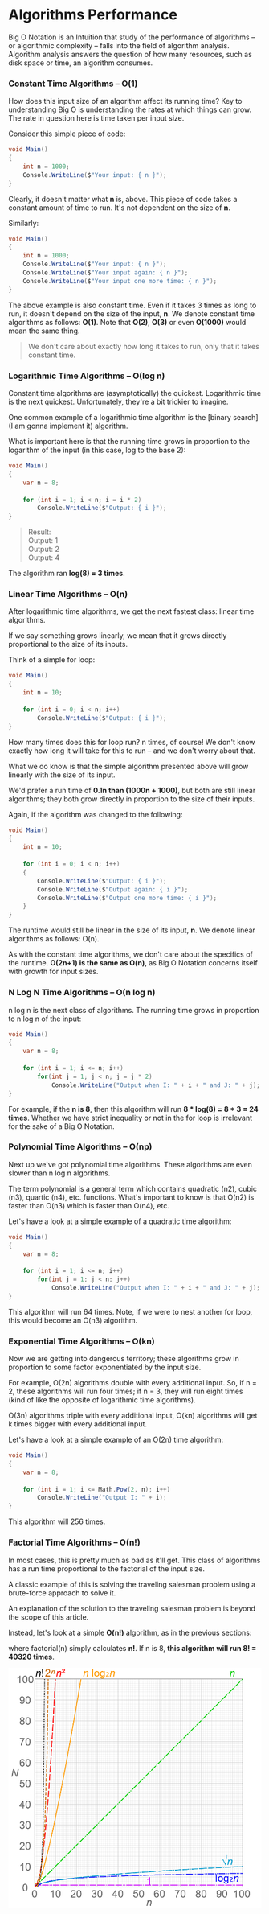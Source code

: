 # Algorithms Performance

Big O Notation is an Intuition that study of the performance of algorithms – or algorithmic complexity – falls into the field of algorithm analysis. Algorithm analysis answers the question of how many resources, such as disk space or time, an algorithm consumes.


### Constant Time Algorithms – O(1)

How does this input size of an algorithm affect its running time? Key to understanding Big O is understanding the rates at which things can grow. The rate in question here is time taken per input size.

Consider this simple piece of code:

```csharp
void Main()
{
    int n = 1000;
    Console.WriteLine($"Your input: { n }");
}
```

Clearly, it doesn't matter what **n** is, above. This piece of code takes a constant amount of time to run. It's not dependent on the size of **n**.

Similarly:

```csharp
void Main()
{
    int n = 1000;
    Console.WriteLine($"Your input: { n }");
    Console.WriteLine($"Your input again: { n }");
    Console.WriteLine($"Your input one more time: { n }");
} 	
```

The above example is also constant time. Even if it takes 3 times as long to run, it doesn't depend on the size of the input, **n**. We denote constant time algorithms as follows: **O(1)**. Note that **O(2)**, **O(3)** or even **O(1000)** would mean the same thing.

>We don't care about exactly how long it takes to run, only that it takes constant time.

### Logarithmic Time Algorithms – O(log n)

Constant time algorithms are (asymptotically) the quickest. Logarithmic time is the next quickest. Unfortunately, they're a bit trickier to imagine.

One common example of a logarithmic time algorithm is the [binary search](I am gonna implement it) algorithm. 

What is important here is that the running time grows in proportion to the logarithm of the input (in this case, log to the base 2):

```csharp
void Main()
{
    var n = 8;
    
    for (int i = 1; i < n; i = i * 2)
        Console.WriteLine($"Output: { i }");
} 
```

>Result:  
>Output: 1  
>Output: 2  
>Output: 4

The algorithm ran **log(8) = 3 times**.  

### Linear Time Algorithms – O(n)

After logarithmic time algorithms, we get the next fastest class: linear time algorithms.

If we say something grows linearly, we mean that it grows directly proportional to the size of its inputs.

Think of a simple for loop:

```csharp
void Main()
{
    int n = 10;
	
    for (int i = 0; i < n; i++) 
        Console.WriteLine($"Output: { i }");
}
```

How many times does this for loop run? n times, of course! We don't know exactly how long it will take for this to run – and we don't worry about that.

What we do know is that the simple algorithm presented above will grow linearly with the size of its input.

We'd prefer a run time of **0.1n than (1000n + 1000)**, but both are still linear algorithms; they both grow directly in proportion to the size of their inputs.

Again, if the algorithm was changed to the following:

```csharp
void Main()
{
    int n = 10;
    
    for (int i = 0; i < n; i++) 
    {
        Console.WriteLine($"Output: { i }");
        Console.WriteLine($"Output again: { i }");
        Console.WriteLine($"Output one more time: { i }");
    }
}
```

The runtime would still be linear in the size of its input, **n**. We denote linear algorithms as follows: O(n).

As with the constant time algorithms, we don't care about the specifics of the runtime. **O(2n+1) is the same as O(n)**, as Big O Notation concerns itself with growth for input sizes.


### N Log N Time Algorithms – O(n log n)

n log n is the next class of algorithms. The running time grows in proportion to n log n of the input:

```csharp
void Main()
{
    var n = 8;
	
    for (int i = 1; i <= n; i++)
        for(int j = 1; j < n; j = j * 2) 
            Console.WriteLine("Output when I: " + i + " and J: " + j);
}
```

For example, if the **n is 8**, then this algorithm will run **8 * log(8) = 8 * 3 = 24 times**. Whether we have strict inequality or not in the for loop is irrelevant for the sake of a Big O Notation.

### Polynomial Time Algorithms – O(np)

Next up we've got polynomial time algorithms. These algorithms are even slower than n log n algorithms.

The term polynomial is a general term which contains quadratic (n2), cubic (n3), quartic (n4), etc. functions. What's important to know is that O(n2) is faster than O(n3) which is faster than O(n4), etc.

Let's have a look at a simple example of a quadratic time algorithm:

```csharp
void Main()
{
    var n = 8;
	
    for (int i = 1; i <= n; i++)
        for(int j = 1; j < n; j++) 
            Console.WriteLine("Output when I: " + i + " and J: " + j);
}
```

This algorithm will run 64 times. Note, if we were to nest another for loop, this would become an O(n3) algorithm.


### Exponential Time Algorithms – O(kn)

Now we are getting into dangerous territory; these algorithms grow in proportion to some factor exponentiated by the input size.

For example, O(2n) algorithms double with every additional input. So, if n = 2, these algorithms will run four times; if n = 3, they will run eight times (kind of like the opposite of logarithmic time algorithms).

O(3n) algorithms triple with every additional input, O(kn) algorithms will get k times bigger with every additional input.

Let's have a look at a simple example of an O(2n) time algorithm:

```csharp
void Main()
{
    var n = 8;
	
    for (int i = 1; i <= Math.Pow(2, n); i++)
        Console.WriteLine("Output I: " + i);
}
```

This algorithm will 256 times.

### Factorial Time Algorithms – O(n!)

In most cases, this is pretty much as bad as it'll get. This class of algorithms has a run time proportional to the factorial of the input size.

A classic example of this is solving the traveling salesman problem using a brute-force approach to solve it.

An explanation of the solution to the traveling salesman problem is beyond the scope of this article.

Instead, let's look at a simple **O(n!)** algorithm, as in the previous sections:



where factorial(n) simply calculates **n!**. If n is 8, **this algorithm will run 8! = 40320 times**.



![Image of Algorithms](/Algorithms/Images/AlgorithmsPerformance.png)
